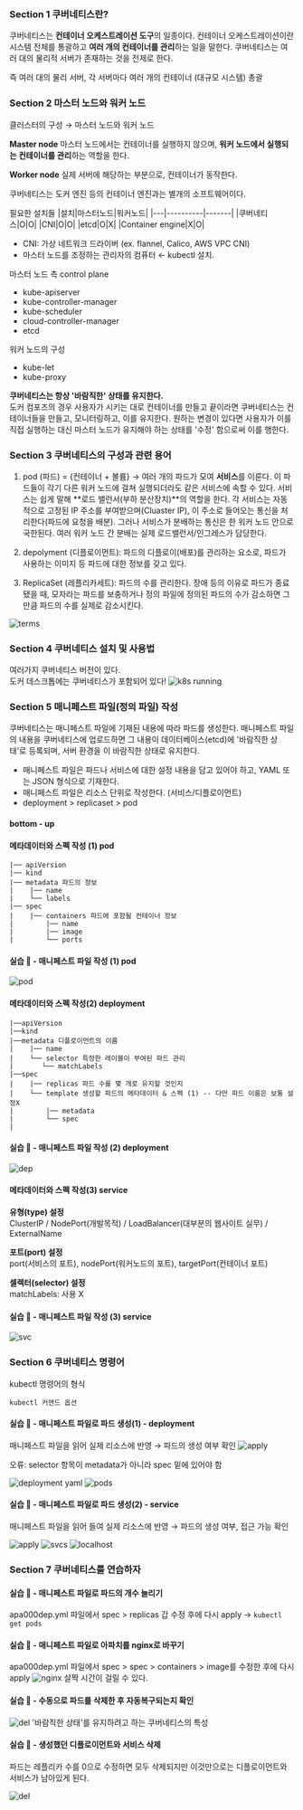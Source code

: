 ### Section 1 쿠버네티스란?
쿠버네티스는 **컨테이너 오케스트레이션 도구**의 일종이다. 컨테이너 오케스트레이션이란 시스템 전체를 통괄하고 **여러 개의 컨테이너를 관리**하는 일을 말한다. 쿠버네티스는 여러 대의 물리적 서버가 존재하는 것을 전제로 한다.

즉 여러 대의 물리 서버, 각 서버마다 여러 개의 컨테이너 (대규모 시스템) 총괄

### Section 2 마스터 노드와 워커 노드
클러스터의 구성 &rarr; 마스터 노드와 워커 노드 

**Master node** 마스터 노드에서는 컨테이너를 실행하지 않으며, **워커 노드에서 실행되는 컨테이너를 관리**하는 역할을 한다.

**Worker node** 실제 서버에 해당하는 부분으로, 컨테이너가 동작한다. 

쿠버네티스는 도커 엔진 등의 컨테이너 엔진과는 별개의 소프트웨어이다. 

필요한 설치들
|설치|마스터노드|워커노드|
|---|----------|-------|
|쿠버네티스|O|O|
|CNI|O|O|
|etcd|O|X|
|Container engine|X|O|

- CNI: 가상 네트워크 드라이버 (ex. flannel, Calico, AWS VPC CNI)
- 마스터 노드를 조정하는 관리자의 컴퓨터 &larr; kubectl 설치.

마스터 노드 측 control plane
- kube-apiserver
- kube-controller-manager
- kube-scheduler
- cloud-controller-manager
- etcd
  
워커 노드의 구성
- kube-let
- kube-proxy

**쿠버네티스는 항상 '바람직한' 상태를 유지한다.**\
도커 컴포즈의 경우 사용자가 시키는 대로 컨테이너를 만들고 끝이라면 쿠버네티스는 컨테이너들을 만들고, 모니터링하고, 이를 유지한다. 원하는 변경이 있다면 사용자가 이를 직접 실행하는 대신 마스터 노드가 유지해야 하는 상태를 '수정' 함으로써 이를 행한다.

### Section 3 쿠버네티스의 구성과 관련 용어

1. pod (파드) = {컨테이너 + 볼륨} &rarr; 여러 개의 파드가 모여 **서비스**를 이룬다. 이 파드들이 각기 다른 워커 노드에 걸쳐 실행되더라도 같은 서비스에 속할 수 있다. 서비스는 쉽게 말해 **로드 밸런서(부하 분산장치)**의 역할을 한다. 각 서비스는 자동적으로 고정된 IP 주소를 부여받으며(Cluaster IP), 이 주소로 들어오는 통신을 처리한다(파드에 요청을 배분). 그러나 서비스가 분배하는 통신은 한 워커 노드 안으로 국한된다. 여러 워커 노드 간 분배는 실제 로드밸런서/인그레스가 담당한다. 

2. depolyment (디플로이먼트): 파드의 디플로이(배포)를 관리하는 요소로, 파드가 사용하는 이미지 등 파드에 대한 정보를 갖고 있다. 
   
3. ReplicaSet (레플리카세트): 파드의 수를 관리한다. 장애 등의 이유로 파드가 종료됐을 때, 모자라는 파드를 보충하거나 정의 파일에 정의된 파드의 수가 감소하면 그만큼 파드의 수를 실제로 감소시킨다. 

![terms](./images/terms-p274.jpg)

### Section 4 쿠버네티스 설치 및 사용법
여러가지 쿠버네티스 버전이 있다.\
도커 데스크톱에는 쿠버네티스가 포함되어 있다!
![k8s running](./images/practice-p282.jpg)

### Section 5 매니페스트 파일(정의 파일) 작성
쿠버네티스는 매니페스트 파일에 기재된 내용에 따라 파드를 생성한다.
매니페스트 파일의 내용을 쿠버네티스에 업로드하면 그 내용이 데이터베이스(etcd)에 
'바람직한 상태'로 등록되며, 서버 환경을 이 바람직한 상태로 유지한다.

- 매니페스트 파일은 파드나 서비스에 대한 설정
내용을 담고 있어야 하고, YAML 또는 JSON 형식으로 기재한다.
- 매니페스트 파일은 리소스 단위로 작성한다. (서비스/디플로이먼트)
- deployment > replicaset > pod


#### bottom - up
#### 메타데이터와 스펙 작성 (1) pod
```
|── apiVersion
|── kind
|── metadata 파드의 정보
|    |── name
|    └── labels
|── spec
|    |── containers 파드에 포함될 컨테이너 정보
|        |── name
|        |── image
|        └── ports
```

#### 실습 :whale: - 매니페스트 파일 작성 (1) pod
![pod](./images/practice-p295.jpg)

#### 메타데이터와 스펙 작성(2) deployment
```
|──apiVersion
|──kind
|──metadata 디플로이먼트의 이름
|    |── name
|    └── selector 특정한 레이블이 부여된 파드 관리
|       └── matchLabels
|──spec
|    |── replicas 파드 수를 몇 개로 유지할 것인지
|    └── template 생성할 파드의 메타데이터 & 스펙 (1) -- 다만 파드 이름은 보통 설정X 
|        |── metadata
|        └── spec
|
```

#### 실습 :whale: - 매니페스트 파일 작성 (2) deployment
![dep](./images/practice-p301.jpg)

#### 메타데이터와 스펙 작성(3) service

**유형(type) 설정**\
ClusterIP / NodePort(개발목적) / LoadBalancer(대부분의 웹사이트 실무) / ExternalName

**포트(port) 설정**\
port(서비스의 포트), nodePort(워커노드의 포트), targetPort(컨테이너 포트)

**셀렉터(selector) 설정**\
matchLabels: 사용 X

#### 실습 :whale: - 매니페스트 파일 작성 (3) service
![svc](./images/practice-p306.jpg)

### Section 6 쿠버네티스 명령어

kubectl 명령어의 형식
```
kubectl 커맨드 옵션
```

#### 실습 :whale: - 매니페스트 파일로 파드 생성(1) - deployment

매니페스트 파일을 읽어 실제 리소스에 반영 &rarr; 파드의 생성 여부 확인
![apply](./images/practice-p310.jpg)

오류: selector 항목이 metadata가 아니라 spec 밑에 있어야 함

![deployment yaml](./images/practice-p310-1.jpg)
![pods](./images/practice-p311.jpg)

#### 실습 :whale: - 매니페스트 파일로 파드 생성(2) - service

매니페스트 파일을 읽어 들여 실제 리소스에 반영 &rarr; 파드의 생성 여부,
접근 가능 확인

![apply](./images/practice-p312.jpg)
![svcs](./images/practice-p312-1.jpg)
![localhost](./images/practice-p313.jpg)

### Section 7 쿠버네티스를 연습하자

#### 실습 :whale: - 매니페스트 파일로 파드의 개수 늘리기
apa000dep.yml 파일에서 spec > replicas 갑 수정 후에
다시 apply &rarr; `kubectl get pods`

#### 실습 :whale: - 매니페스트 파일로 아파치를 nginx로 바꾸기
apa000dep.yml 파일에서 spec > spec > containers > image를
수정한 후에 다시 apply
![nginx](./images/practice-p318.jpg)
살짝 시간이 걸릴 수 있다.

#### 실습 :whale: - 수동으로 파드를 삭제한 후 자동복구되는지 확인
![del](./images/practice-p320.jpg)
'바람직한 상태'를 유지하려고 하는 쿠버네티스의 특성

#### 실습 :whale: - 생성했던 디플로이먼트와 서비스 삭제
파드는 레플리카 수를 0으로 수정하면 모두 삭제되지만 이것만으로는 디플로이먼트와 서비스가 남아있게 된다.

![del](./images/practice-p322.jpg)